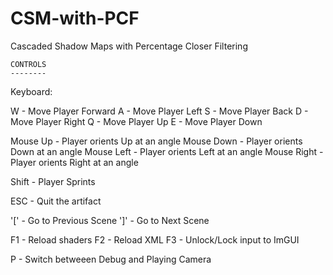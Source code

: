 # CSM-with-PCF
Cascaded Shadow Maps with Percentage Closer Filtering

    CONTROLS
    --------
Keyboard:

W - Move Player Forward
A - Move Player Left
S - Move Player Back
D - Move Player Right
Q - Move Player Up
E - Move Player Down

Mouse Up    - Player orients Up at an angle
Mouse Down  - Player orients Down at an angle
Mouse Left  - Player orients Left at an angle
Mouse Right - Player orients Right at an angle

Shift - Player Sprints

ESC - Quit the artifact

'[' - Go to Previous Scene
']' - Go to Next Scene

F1 - Reload shaders
F2 - Reload XML
F3 - Unlock/Lock input to ImGUI

P - Switch betweeen Debug and Playing Camera

